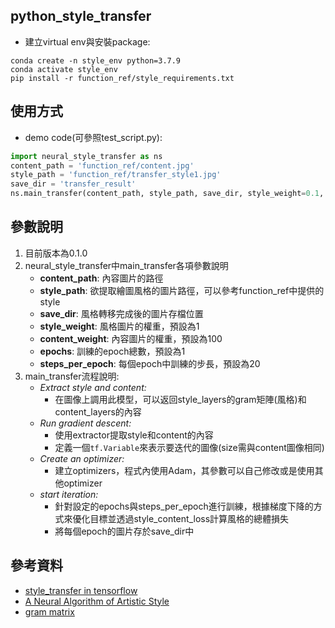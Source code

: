 ## python_style_transfer
- 建立virtual env與安裝package:
```
conda create -n style_env python=3.7.9
conda activate style_env
pip install -r function_ref/style_requirements.txt
```

## 使用方式
- demo code(可參照test_script.py):
```python
import neural_style_transfer as ns
content_path = 'function_ref/content.jpg'
style_path = 'function_ref/transfer_style1.jpg'
save_dir = 'transfer_result'
ns.main_transfer(content_path, style_path, save_dir, style_weight=0.1, content_weight=100, epochs=5, steps_per_epoch=30)
```

## 參數說明
1. 目前版本為0.1.0
2. neural_style_transfer中main_transfer各項參數說明
	- **content_path**: 內容圖片的路徑
	- **style_path**: 欲提取繪圖風格的圖片路徑，可以參考function_ref中提供的style
	- **save_dir**: 風格轉移完成後的圖片存檔位置
	- **style_weight**: 風格圖片的權重，預設為1
	- **content_weight**: 內容圖片的權重，預設為100 
	- **epochs**: 訓練的epoch總數，預設為1
	- **steps_per_epoch**: 每個epoch中訓練的步長，預設為20
3. main_transfer流程說明:
	- *Extract style and content:*
		- 在圖像上調用此模型，可以返回style_layers的gram矩陣(風格)和content_layers的內容
	- *Run gradient descent:*
		- 使用extractor提取style和content的內容
		- 定義一個`tf.Variable`來表示要迭代的圖像(size需與content圖像相同)
	- *Create an optimizer:*
		- 建立optimizers，程式內使用Adam，其參數可以自己修改或是使用其他optimizer
	- *start iteration:*
		- 針對設定的epochs與steps_per_epoch進行訓練，根據梯度下降的方式來優化目標並透過style_content_loss計算風格的總體損失
		- 將每個epoch的圖片存於save_dir中

## 參考資料
- [style_transfer in tensorflow](https://www.tensorflow.org/tutorials/generative/style_transfer)
- [A Neural Algorithm of Artistic Style](https://arxiv.org/abs/1508.06576)
- [gram matrix](https://www.cnblogs.com/yifanrensheng/p/12862174.html)
